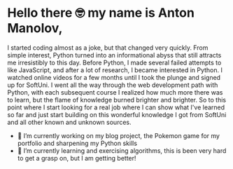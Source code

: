 # Hello there 🤓 my name is Anton Manolov,
 
I started coding almost as a joke, but that changed very quickly. From simple interest, Python turned into an informational abyss that still attracts me irresistibly to this day.
Before Python, I made several failed attempts to like JavaScript, and after a lot of research, I became interested in Python. I watched online videos for a few months until I took the plunge and signed up for SoftUni.
I went all the way through the web development path with Python, with each subsequent course I realized how much more there was to learn, but the flame of knowledge burned brighter and brighter.
So to this point where I start looking for a real job where I can show what I've learned so far and just start building on this wonderful knowledge I got from SoftUni and all other known and unknown sources.

- 🔭 I’m currently working on my blog project, the Pokemon game for my portfolio and sharpening my Python skills
- 🌱 I’m currently learning and exercising algorithms, this is been very hard to get a grasp on, but I am getting better!
